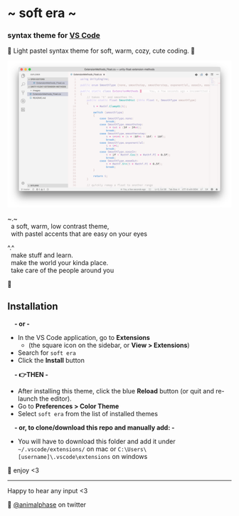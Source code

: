 # \~ soft era \~

### syntax theme for [VS Code](https://code.visualstudio.com/)

🌸 Light pastel syntax theme for soft, warm, cozy, cute coding. 🌱

![soft era syntax theme screenshot](screenshot.png)

\~.\~
<br>&nbsp;&nbsp;a soft, warm, low contrast theme,
<br>&nbsp;&nbsp;with pastel accents that are easy on your eyes

^.^
<br>&nbsp;&nbsp;make stuff and learn.
<br>&nbsp;&nbsp;make the world your kinda place.
<br>&nbsp;&nbsp;take care of the people around you

🌿

## Installation

&nbsp;&nbsp;&nbsp;&nbsp;**\- or \-**

- In the VS Code application, go to **Extensions** 
  - (the square icon on the sidebar, or **View > Extensions**)
- Search for `soft era`
- Click the **Install** button

&nbsp;&nbsp;&nbsp;&nbsp;**\- 👉THEN \-**

- After installing this theme, click the blue **Reload** button (or quit and re-launch the editor).
- Go to **Preferences > Color Theme**
- Select `soft era` from the list of installed themes

&nbsp;&nbsp;&nbsp;&nbsp;**\- or, to clone/download this repo and manually add: \-**

- You will have to download this folder and add it under `~/.vscode/extensions/` on mac or `C:\Users\[username]\.vscode\extensions` on windows


💾 enjoy <3

---

Happy to hear any input <3

💖 [@animalphase](https://twitter.com/animalphase) on twitter
